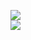 [![](https://img.shields.io/badge/Made%20With-Github%20Spray-lightgrey.svg?style=for-the-badge&logo=github)](https://github.com/Annihil/github-spray#7172)  
[![](https://i.imgur.com/2DrTn0Z.gif)](https://github.com/Annihil/github-spray)